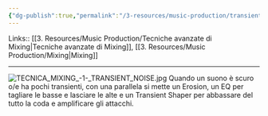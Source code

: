 ```yaml
---
{"dg-publish":true,"permalink":"/3-resources/music-production/transient-noise/"}
---
```


Links:: [[3. Resources/Music Production/Tecniche avanzate di Mixing\|Tecniche avanzate di Mixing]], [[3. Resources/Music Production/Mixing\|Mixing]]

---

![TECNICA_MIXING_-_1_-_TRANSIENT_NOISE.jpg](/img/user/3.%20Resources/Images/TECNICA_MIXING_-_1_-_TRANSIENT_NOISE.jpg)
Quando un suono è scuro o/e ha pochi transienti, con una parallela si mette un Erosion, un EQ per tagliare le basse e lasciare le alte e un Transient Shaper per abbassare del tutto la coda e amplificare gli attacchi.



